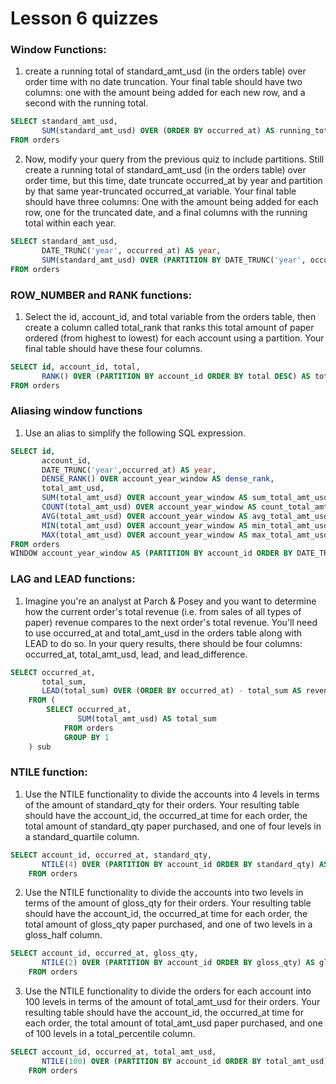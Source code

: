 # Lesson 6 quizzes

### Window Functions:

1) create a running total of standard_amt_usd (in the orders table) over order time with no date truncation. Your final table should have two columns: one with 
the amount being added for each new row, and a second with the running total.

```sql
SELECT standard_amt_usd,
	   SUM(standard_amt_usd) OVER (ORDER BY occurred_at) AS running_total
FROM orders
```

2) Now, modify your query from the previous quiz to include partitions. Still create a running total of standard_amt_usd (in the orders table) over order time, 
but this time, date truncate occurred_at by year and partition by that same year-truncated occurred_at variable. Your final table should have three columns: One 
with the amount being added for each row, one for the truncated date, and a final columns with the running total within each year.

```sql
SELECT standard_amt_usd,
	   DATE_TRUNC('year', occurred_at) AS year,
	   SUM(standard_amt_usd) OVER (PARTITION BY DATE_TRUNC('year', occurred_at) ORDER BY occurred_at) AS running_total
FROM orders
```

### ROW_NUMBER and RANK functions:

1) Select the id, account_id, and total variable from the orders table, then create a column called total_rank that ranks this total amount of paper ordered (from 
highest to lowest) for each account using a partition. Your final table should have these four columns.

```sql
SELECT id, account_id, total,
	   RANK() OVER (PARTITION BY account_id ORDER BY total DESC) AS total_rank
FROM orders
```

### Aliasing window functions

1) Use an alias to simplify the following SQL expression.

```sql
SELECT id,
       account_id,
       DATE_TRUNC('year',occurred_at) AS year,
       DENSE_RANK() OVER account_year_window AS dense_rank,
       total_amt_usd,
       SUM(total_amt_usd) OVER account_year_window AS sum_total_amt_usd,
       COUNT(total_amt_usd) OVER account_year_window AS count_total_amt_usd,
       AVG(total_amt_usd) OVER account_year_window AS avg_total_amt_usd,
       MIN(total_amt_usd) OVER account_year_window AS min_total_amt_usd,
       MAX(total_amt_usd) OVER account_year_window AS max_total_amt_usd
FROM orders
WINDOW account_year_window AS (PARTITION BY account_id ORDER BY DATE_TRUNC('year',occurred_at))                                                                         
```

### LAG and LEAD functions:

1) Imagine you're an analyst at Parch & Posey and you want to determine how the current order's total revenue (i.e. from sales of all types of paper) revenue 
compares to the next order's total revenue. You'll need to use occurred_at and total_amt_usd in the orders table along with LEAD to do so. In your query results,
there should be four columns: occurred_at, total_amt_usd, lead, and lead_difference.

```sql
SELECT occurred_at,
       total_sum,
       LEAD(total_sum) OVER (ORDER BY occurred_at) - total_sum AS revenue_comparison
	FROM (
		SELECT occurred_at,
			   SUM(total_amt_usd) AS total_sum
			FROM orders 
			GROUP BY 1
	) sub
```

### NTILE function:

1) Use the NTILE functionality to divide the accounts into 4 levels in terms of the amount of standard_qty for their orders. Your resulting table should have 
the account_id, the occurred_at time for each order, the total amount of standard_qty paper purchased, and one of four levels in a standard_quartile column.

```sql
SELECT account_id, occurred_at, standard_qty,
	   NTILE(4) OVER (PARTITION BY account_id ORDER BY standard_qty) AS standard_quartile
	FROM orders
```

2) Use the NTILE functionality to divide the accounts into two levels in terms of the amount of gloss_qty for their orders. Your resulting table should have 
the account_id, the occurred_at time for each order, the total amount of gloss_qty paper purchased, and one of two levels in a gloss_half column.

```sql
SELECT account_id, occurred_at, gloss_qty,
	   NTILE(2) OVER (PARTITION BY account_id ORDER BY gloss_qty) AS gloss_half
	FROM orders
```

3) Use the NTILE functionality to divide the orders for each account into 100 levels in terms of the amount of total_amt_usd for their orders. Your resulting 
table should have the account_id, the occurred_at time for each order, the total amount of total_amt_usd paper purchased, and one of 100 levels in a 
total_percentile column.

```sql
SELECT account_id, occurred_at, total_amt_usd,
	   NTILE(100) OVER (PARTITION BY account_id ORDER BY total_amt_usd) AS total_percentile
	FROM orders
```